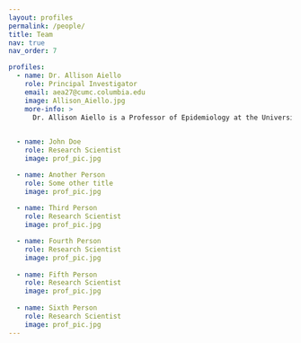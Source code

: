 ```yaml
---
layout: profiles
permalink: /people/
title: Team
nav: true
nav_order: 7

profiles:
  - name: Dr. Allison Aiello
    role: Principal Investigator
    email: aea27@cumc.columbia.edu
    image: Allison_Aiello.jpg
    more-info: >
      Dr. Allison Aiello is a Professor of Epidemiology at the University of North Carolina – Gillings School of Global Public Health in the Department of Epidemiology and faculty member. She received her Ph.D. with distinction in Epidemiology from Columbia University-Mailman School of Public Health and was the recipient of the Ana C. Gelman award for outstanding achievement and promise in the field of epidemiology. Her research investigates psychosocial, socioeconomic and race/ethnic disparities in health, the relationship between infection and chronic diseases, and prevention of infection in the community setting. She has identified relationships between psychosocial determinants and immune response to infection and helped uncover social disparities in the burden of infection and immune response to cytomegalovirus in the US population. Currently, Dr. Aiello is the PI of several NIH-funded studies where she is examining social, behavioral, biological, and genetic determinants of health outcomes. 

    
  - name: John Doe
    role: Research Scientist
    image: prof_pic.jpg

  - name: Another Person
    role: Some other title
    image: prof_pic.jpg
    
  - name: Third Person
    role: Research Scientist
    image: prof_pic.jpg

  - name: Fourth Person
    role: Research Scientist
    image: prof_pic.jpg
    
  - name: Fifth Person
    role: Research Scientist
    image: prof_pic.jpg
    
  - name: Sixth Person
    role: Research Scientist
    image: prof_pic.jpg
---
```

